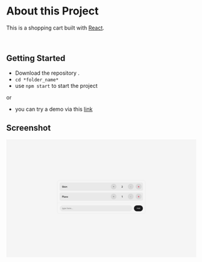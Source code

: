 # About this Project
This is a shopping cart built with [React](https://reactjs.org/).

<br>

## Getting Started
- Download the repository .
- `cd *folder_name*`
- use `npm start` to start the project

or
- you can try a demo via this [link](https://6km.github.io/shopping-cart/)

## Screenshot
<img src='screenshot.png'/>
